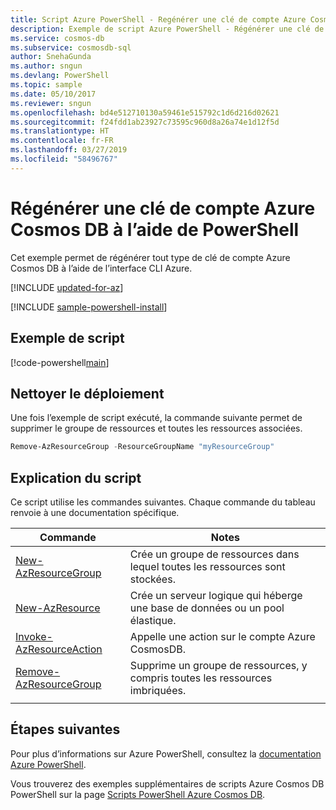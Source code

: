 ```yaml
---
title: Script Azure PowerShell - Regénérer une clé de compte Azure Cosmos DB
description: Exemple de script Azure PowerShell - Régénérer une clé de compte Azure Cosmos DB
ms.service: cosmos-db
ms.subservice: cosmosdb-sql
author: SnehaGunda
ms.author: sngun
ms.devlang: PowerShell
ms.topic: sample
ms.date: 05/10/2017
ms.reviewer: sngun
ms.openlocfilehash: bd4e512710130a59461e515792c1d6d216d02621
ms.sourcegitcommit: f24fdd1ab23927c73595c960d8a26a74e1d12f5d
ms.translationtype: HT
ms.contentlocale: fr-FR
ms.lasthandoff: 03/27/2019
ms.locfileid: "58496767"
---
```

# <a name="regenerate-an-azure-cosmos-db-account-key-using-powershell"></a>Régénérer une clé de compte Azure Cosmos DB à l’aide de PowerShell

Cet exemple permet de régénérer tout type de clé de compte Azure Cosmos DB à l’aide de l’interface CLI Azure.  

[!INCLUDE [updated-for-az](../../../includes/updated-for-az.md)]

[!INCLUDE [sample-powershell-install](../../../includes/sample-powershell-install-no-ssh.md)]

## <a name="sample-script"></a>Exemple de script

[!code-powershell[main](../../../powershell_scripts/cosmosdb/regenerate-account-keys/regenerate-account-keys.ps1?highlight=36-41 "Regenerate Azure Cosmos DB account keys")]

## <a name="clean-up-deployment"></a>Nettoyer le déploiement

Une fois l’exemple de script exécuté, la commande suivante permet de supprimer le groupe de ressources et toutes les ressources associées.

```powershell
Remove-AzResourceGroup -ResourceGroupName "myResourceGroup"
```

## <a name="script-explanation"></a>Explication du script

Ce script utilise les commandes suivantes. Chaque commande du tableau renvoie à une documentation spécifique.

| Commande | Notes |
|---|---|
| [New-AzResourceGroup](https://docs.microsoft.com/powershell/module/az.resources/new-azresourcegroup) | Crée un groupe de ressources dans lequel toutes les ressources sont stockées. |
| [New-AzResource](https://docs.microsoft.com/powershell/module/az.resources/new-azresource) | Crée un serveur logique qui héberge une base de données ou un pool élastique. |
| [Invoke-AzResourceAction](https://docs.microsoft.com/powershell/module/az.resources/invoke-azresourceaction) | Appelle une action sur le compte Azure CosmosDB. |
| [Remove-AzResourceGroup](https://docs.microsoft.com/powershell/module/az.resources/remove-azresourcegroup) | Supprime un groupe de ressources, y compris toutes les ressources imbriquées. |
|||

## <a name="next-steps"></a>Étapes suivantes

Pour plus d’informations sur Azure PowerShell, consultez la [documentation Azure PowerShell](https://docs.microsoft.com/powershell/).

Vous trouverez des exemples supplémentaires de scripts Azure Cosmos DB PowerShell sur la page [Scripts PowerShell Azure Cosmos DB](../powershell-samples.md).
